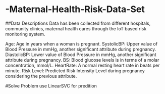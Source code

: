 # -Maternal-Health-Risk-Data-Set
##Data Descriptions
Data has been collected from different hospitals, community clinics, maternal health cares through the IoT based risk monitoring system.

Age: Age in years when a woman is pregnant.
SystolicBP: Upper value of Blood Pressure in mmHg, another significant attribute during pregnancy.
DiastolicBP: Lower value of Blood Pressure in mmHg, another significant attribute during pregnancy.
BS: Blood glucose levels is in terms of a molar concentration, mmol/L.
HeartRate: A normal resting heart rate in beats per minute.
Risk Level: Predicted Risk Intensity Level during pregnancy considering the previous attribute.

#Solve Problem
use LinearSVC for predition
